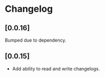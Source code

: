 # Changelog

## [0.0.16]

Bumped due to dependency.

## [0.0.15]

-   Add ability to read and write changelogs.
